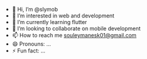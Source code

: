 - 👋 Hi, I’m @slymob
- 👀 I’m interested in web and development
- 🌱 I’m currently learning flutter
- 💞️ I’m looking to collaborate on mobile development
- 📫 How to reach me souleymanesk01@gmail.com
- 😄 Pronouns: ...
- ⚡ Fun fact: ...

<!---
slymob/slymob is a ✨ special ✨ repository because its `README.md` (this file) appears on your GitHub profile.
You can click the Preview link to take a look at your changes.
--->
